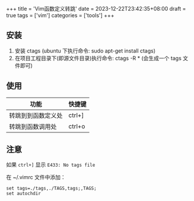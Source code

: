 +++
title = 'Vim函数定义转跳'
date = 2023-12-22T23:42:35+08:00
draft = true
tags = ['vim']
categories = ['tools']
+++

## 安装

1. 安装 ctags (ubuntu 下执行命令: sudo apt-get install ctags)
2. 在项目工程目录下(即源文件目录)执行命令: ctags -R \* (会生成一个 tags 文件即可)

## 使用

| 功能               | 快捷键 |
| ------------------ | ------ |
| 转跳到到函数定义处 | ctrl+] |
| 转跳到函数调用处   | ctrl+o |

## 注意

如果 ``ctrl+]`` 显示 ``E433: No tags file``

在 ~/.vimrc 文件中添加：

```vim
set tags=./tags,./TAGS,tags;,TAGS;
set autochdir
```

